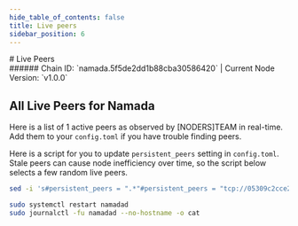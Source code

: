```yaml
---
hide_table_of_contents: false
title: Live peers
sidebar_position: 6
---
```


<div class="h1-with-icon icon-namada">
# Live Peers
</div>
###### Chain ID: `namada.5f5de2dd1b88cba30586420` | Current Node Version: `v1.0.0`

## All Live Peers for Namada
Here is a list of 1 active peers as observed by [NODERS]TEAM in real-time. Add them to your `config.toml` if you have trouble finding peers.

Here is a script for you to update `persistent_peers` setting in `config.toml`. Stale peers can cause node inefficiency over time, so the script below selects a few random live peers.

```bash
sed -i 's#persistent_peers = ".*"#persistent_peers = "tcp://05309c2cce2d163027a47c662066907e89cd6b99@74.50.93.254:26656,tcp://2bf5cdd25975c239e8feb68153d69c5eec004fdb@64.118.250.82:46656"#' $HOME/.local/share/namada/housefire-cotton.d3c912fee7462/config.toml

sudo systemctl restart namadad
sudo journalctl -fu namadad --no-hostname -o cat
```